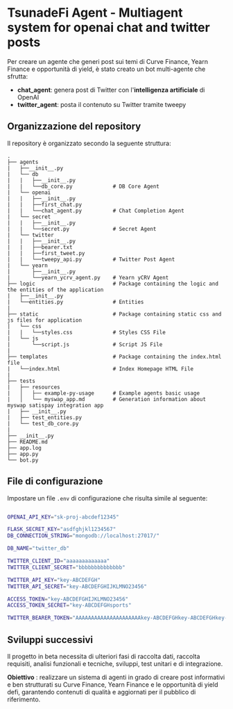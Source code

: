 # TsunadeFi Agent - Multiagent system for openai chat and twitter posts

Per creare un agente che generi post sui temi di Curve Finance, Yearn Finance e opportunità di yield, è stato creato un
bot multi-agente che sfrutta:

- **chat_agent**: genera post di Twitter con l'**intelligenza artificiale** di OpenAI
- **twitter_agent**: posta il contenuto su Twitter tramite tweepy 

## Organizzazione del repository
Il repository è organizzato secondo la seguente struttura:

    .
    ├── agents   
    |   ├──__init__.py 
    |   └── db
    |   |   ├──__init__.py 
    |   |   └──db_core.py             # DB Core Agent
    |   └── openai
    |   |   ├──__init__.py
    |   |   ├──first_chat.py
    |   |   └──chat_agent.py          # Chat Completion Agent
    |   └── secret
    |   |   ├──__init__.py 
    |   |   └──secret.py              # Secret Agent
    |   └── twitter
    |   |   ├──__init__.py
    |   |   ├──bearer.txt
    |   |   ├──first_tweet.py 
    |   |   └──tweepy_api.py          # Twitter Post Agent
    |   └── yearn
    |       ├──__init__.py 
    |       └──yearn_ycrv_agent.py    # Yearn yCRV Agent
    ├── logic                         # Package containing the logic and the entities of the application
    |	├──__init__.py 
    |   └──entities.py                # Entities
    |
    ├── static                        # Package containing static css and js files for application
    |   └── css 
    |   |   └──styles.css             # Styles CSS File
    |   └── js
    |       └──script.js              # Script JS File
    |
    ├── templates                     # Package containing the index.html file
    |   └──index.html                 # Index Homepage HTML File
    |
    ├── tests 
    |   ├── resources                     
    |   │   ├── example-py-usage      # Example agents basic usage
    |   │   └── myswap_app.md         # Generation information about myswap satispay integration app 
    |   ├── __init__.py               
    |   ├── test_entities.py
    |   └── test_db_core.py
    |
    ├── __init__.py
    ├── README.md  
    ├── app.log   
    ├── app.py  
    └── bot.py          



## File di configurazione
Impostare un file `.env` di configurazione che risulta simile al seguente:

```bash

OPENAI_API_KEY="sk-proj-abcdef12345"

FLASK_SECRET_KEY="asdfghjkl1234567"
DB_CONNECTION_STRING="mongodb://localhost:27017/"

DB_NAME="twitter_db"

TWITTER_CLIENT_ID="aaaaaaaaaaaaa"
TWITTER_CLIENT_SECRET="bbbbbbbbbbbbbb"

TWITTER_API_KEY="key-ABCDEFGH"
TWITTER_API_SECRET="key-ABCDEFGHIJKLMNO23456"

ACCESS_TOKEN="key-ABCDEFGHIJKLMNO23456"
ACCESS_TOKEN_SECRET="key-ABCDEFGHsports"

TWITTER_BEARER_TOKEN="AAAAAAAAAAAAAAAAAAAAAkey-ABCDEFGHkey-ABCDEFGHkey-ABCDEFGHkey-ABCDEFGH"
```



## Sviluppi successivi
Il progetto in beta necessita di ulteriori fasi di raccolta dati, raccolta requisiti, analisi funzionali e tecniche, sviluppi, test unitari e di integrazione.

**Obiettivo** : realizzare un sistema di agenti in grado di creare post informativi e ben strutturati su Curve Finance, Yearn Finance e le opportunità di yield defi, garantendo contenuti di qualità e aggiornati per il pubblico di riferimento.
